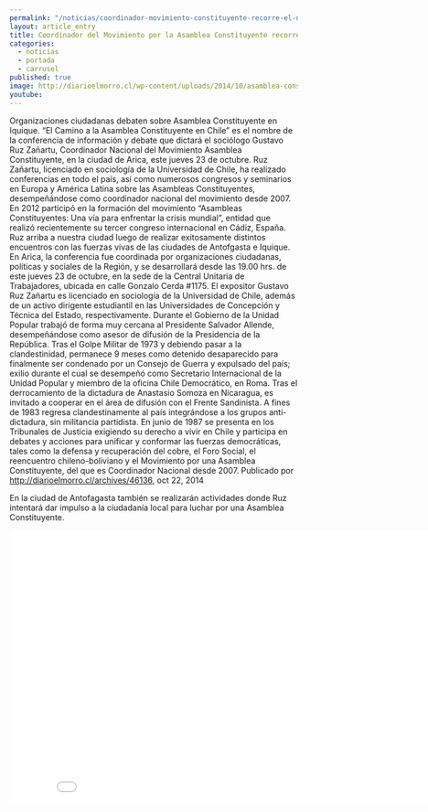 ```yaml
---
permalink: "/noticias/coordinador-movimiento-constituyente-recorre-el-norte.html"
layout: article_entry
title: Coordinador del Movimiento por la Asamblea Constituyente recorre el norte de Chile.
categories: 
  - noticias
  - portada
  - carrusel
published: true
image: http://diarioelmorro.cl/wp-content/uploads/2014/10/asamblea-constituyente-coordinador-nacional-400x242.jpg
youtube: 
---
```


Organizaciones ciudadanas debaten sobre Asamblea Constituyente en Iquique.
“El Camino a la Asamblea Constituyente en Chile” es el nombre de la conferencia de información y debate que dictará el sociólogo Gustavo Ruz Zañartu, Coordinador Nacional del Movimiento Asamblea Constituyente, en la ciudad de Arica, este jueves 23 de octubre.
Ruz Zañartu, licenciado en sociología de la Universidad de Chile, ha realizado conferencias en todo el país, así como numerosos congresos y seminarios en Europa y América Latina sobre las Asambleas Constituyentes, desempeñándose como coordinador nacional del movimiento desde 2007.
En 2012 participó en la formación del movimiento “Asambleas Constituyentes: Una vía para enfrentar la crisis mundial”, entidad que realizó recientemente su tercer congreso internacional en Cádiz, España.
Ruz arriba a nuestra ciudad luego de realizar exitosamente distintos encuentros con las fuerzas vivas de las ciudades de Antofgasta e Iquique.
En Arica, la conferencia fue coordinada por organizaciones ciudadanas, políticas y sociales de la Región, y se desarrollará desde las 19.00 hrs. de este jueves 23 de octubre, en la sede de la Central Unitaria de Trabajadores, ubicada en calle Gonzalo Cerda #1175.
El expositor
Gustavo Ruz Zañartu es licenciado en sociología de la Universidad de Chile, además de un activo dirigente estudiantil en las Universidades de Concepción y Técnica del Estado, respectivamente.
Durante el Gobierno de la Unidad Popular trabajó de forma muy cercana al Presidente Salvador Allende, desempeñándose como asesor de difusión de la Presidencia de la República.
Tras el Golpe Militar de 1973 y debiendo pasar a la clandestinidad, permanece 9 meses como detenido desaparecido para finalmente ser condenado por un Consejo de Guerra y expulsado del país; exilio durante el cual se desempeñó como Secretario Internacional de la Unidad Popular y miembro de la oficina Chile Democrático, en Roma.
Tras el derrocamiento de la dictadura de Anastasio Somoza en Nicaragua, es invitado a cooperar en el área de difusión con el Frente Sandinista. A fines de 1983 regresa clandestinamente al país integrándose a los grupos anti-dictadura, sin militancia partidista.
En junio de 1987 se presenta en los Tribunales de Justicia exigiendo su derecho a vivir en Chile y participa en debates y acciones para unificar y conformar las fuerzas democráticas, tales como la defensa y recuperación del cobre, el Foro Social, el reencuentro chileno-boliviano y el Movimiento por una Asamblea Constituyente, del que es Coordinador Nacional desde 2007.
Publicado por http://diarioelmorro.cl/archives/46136, oct 22, 2014 

En la ciudad de Antofagasta también se realizarán actividades donde Ruz intentará dar impulso a la ciudadanía local para luchar por una Asamblea Constituyente.

<div class="hidden-xs">
	<iframe width="853" height="480" src="//www.youtube.com/embed/I77H_BAxYrc" frameborder="0" allowfullscreen></iframe>
</div>
